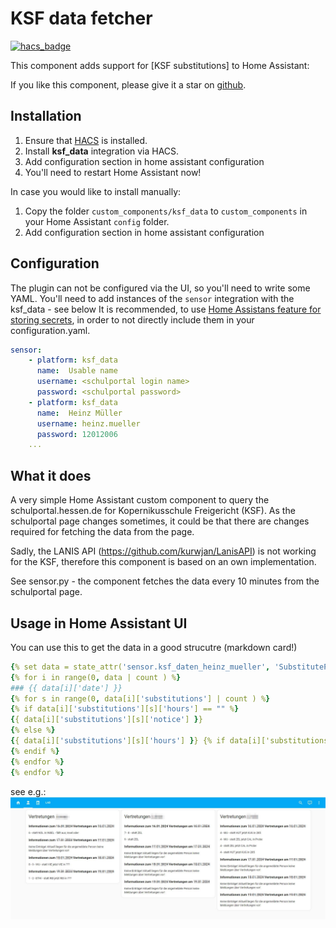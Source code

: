 # KSF data fetcher
[![hacs_badge](https://img.shields.io/badge/HACS-Custom-41BDF5.svg)](https://github.com/hacs/integration)

This component adds support for [KSF substitutions] to Home Assistant:

If you like this component, please give it a star on [github](https://github.com/tLupus1978/ksf_data).

## Installation

1. Ensure that [HACS](https://hacs.xyz) is installed.
2. Install **ksf_data** integration via HACS.
3. Add configuration section in home assistant configuration
4. You'll need to restart Home Assistant now!

In case you would like to install manually:

1. Copy the folder `custom_components/ksf_data` to `custom_components` in your Home Assistant `config` folder.
2. Add configuration section in home assistant configuration

## Configuration
The plugin can not be configured via the UI, so you'll need to write some YAML.
You'll need to add instances of the ```sensor``` integration with the ksf_data - see below
It is recommended, to use [Home Assistans feature for storing secrets](https://www.home-assistant.io/docs/configuration/secrets/), in order to not directly include them in your configuration.yaml.

```yaml
sensor:
    - platform: ksf_data
      name:  Usable name
      username: <schulportal login name>
      password: <schulportal password>
    - platform: ksf_data
      name:  Heinz Müller
      username: heinz.mueller
      password: 12012006
    ...
```

## What it does
A very simple Home Assistant custom component to query the schulportal.hessen.de for Kopernikusschule Freigericht (KSF).
As the schulportal page changes sometimes, it could be that there are changes required for fetching the data from the page.

Sadly, the LANIS API (https://github.com/kurwjan/LanisAPI) is not working for the KSF, therefore this component is based on an own implementation.

See sensor.py - the component fetches the data every 10 minutes from the schulportal page.

## Usage in Home Assistant UI
You can use this to get the data in a good strucutre (markdown card!)

```yaml
{% set data = state_attr('sensor.ksf_daten_heinz_mueller', 'SubstitutePlan')|from_json %}
{% for i in range(0, data | count ) %}
### {{ data[i]['date'] }}
{% for s in range(0, data[i]['substitutions'] | count ) %}
{% if data[i]['substitutions'][s]['hours'] == "" %}
{{ data[i]['substitutions'][s]['notice'] }}
{% else %}
{{ data[i]['substitutions'][s]['hours'] }} {% if data[i]['substitutions'][s]['subject_old'] != "" %} - {{ data[i]['substitutions'][s]['subject_old'] }} {% endif %} - statt {{ data[i]['substitutions'][s]['teacher'] }} {% if data[i]['substitutions'][s]['substitute'] != "" %} jetzt {{ data[i]['substitutions'][s]['substitute'] }} {% endif %} {% if data[i]['substitutions'][s]['room'] != "" %} in {{ data[i]['substitutions'][s]['room'] }} {% endif %} {% if data[i]['substitutions'][s]['notice'] != None %} - {{ data[i]['substitutions'][s]['notice'] }} {% endif %}
{% endif %}
{% endfor %}
{% endfor %}
```
see e.g.: 
![Lovelace UI of markdown card](ksf_data_lovelace_example.jpg)
